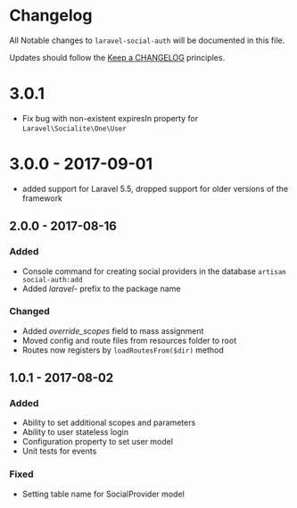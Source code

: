 # Changelog

All Notable changes to `laravel-social-auth` will be documented in this file.

Updates should follow the [Keep a CHANGELOG](http://keepachangelog.com/) principles.

# 3.0.1
- Fix bug with non-existent expiresIn property for `Laravel\Socialite\One\User`

# 3.0.0 - 2017-09-01
- added support for Laravel 5.5, dropped support for older versions of the framework

## 2.0.0 - 2017-08-16

### Added
- Console command for creating social providers in the database `artisan social-auth:add`
- Added _laravel-_ prefix to the package name

### Changed
- Added _override_scopes_ field to mass assignment
- Moved config and route files from resources folder to root
- Routes now registers by `loadRoutesFrom($dir)` method

## 1.0.1 - 2017-08-02

### Added
- Ability to set additional scopes and parameters
- Ability to user stateless login
- Configuration property to set user model
- Unit tests for events

### Fixed
- Setting table name for SocialProvider model
